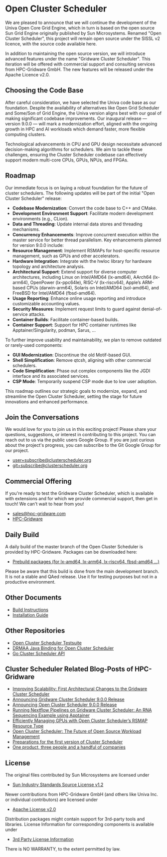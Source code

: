 # Open Cluster Scheduler

We are pleased to announce that we will continue the development of the Univa Open Core Grid Engine, which in
turn is based on the open source Sun Grid Engine originally published by Sun Microsystems. Renamed
"Open Cluster Scheduler", this project will remain open source under the SISSL v2 licence, with the source code
available here.

In addition to maintaining the open source version, we will introduce advanced features under the name
"Gridware Cluster Scheduler". This iteration will be offered with commercial support and consulting services from
HPC-Gridware GmbH. The new features will be released under the Apache Licence v2.0.

## Choosing the Code Base

After careful consideration, we have selected the Univa code base as our foundation. Despite the availability of
alternatives like Open Grid Scheduler and Some/Son of Grid Engine, the Univa version aligns best with our goal of
making significant codebase improvements. Our inaugural release — version 9.0.0 — will mark a modernization effort,
aligned with the ongoing growth in HPC and AI workloads which demand faster, more flexible computing clusters.

Technological advancements in CPU and GPU design necessitate advanced decision-making algorithms for schedulers.
We aim to tackle these challenges, ensuring the Cluster Scheduler codebase can effectively support modern
multi-core CPUs, GPUs, NPUs, and FPGAs.

## Roadmap

Our immediate focus is on laying a robust foundation for the future of cluster schedulers. The following updates will be part of the initial "Open Cluster Scheduler" release:

- **Codebase Modernization**: Convert the code base to C++ and CMake.
- **Development Environment Support**: Facilitate modern development environments (e.g., CLion).
- **Data and Threading**: Update internal data stores and threading mechanisms.
- **Concurrency Enhancements**: Improve concurrent execution within the master service for better thread parallelism.
  Key enhancements planned for version 9.0.0 include:
- **Resource Management**: Implement RSMAPs for host-specific resource management, such as GPUs and other accelerators.
- **Hardware Integration**: Integrate with the hwloc library for hardware topology and architecture analysis.
- **Architectural Support**: Extend support for diverse computer architectures, including Linux on Intel/AMD64 (lx-amd64),
  AArch64 (lx-arm64), OpenPower (lx-ppc64le), RISC-V (lx-riscv64), Apple’s ARM-based CPUs (darwin-arm64), Solaris on Intel/AMD64 (sol-amd64), and FreeBSD for Intel/AMD64 (fbsd-amd64).
- **Usage Reporting**: Enhance online usage reporting and introduce customizable accounting values.
- **Security Measures**: Implement request limits to guard against denial-of-service attacks.
- **Container Builds**: Facilitate container-based builds.
- **Container Support**: Support for HPC container runtimes like Apptainer/Singularity, podman, Sarus, ...

To further improve usability and maintainability, we plan to remove outdated or rarely-used components:
- **GUI Modernization**: Discontinue the old Motif-based GUI.
- **Shell Simplification**: Remove qtcsh, aligning with other commercial schedulers.
- **Code Simplification**: Phase out complex components like the JGDI interface and its associated services.
- **CSP Mode**: Temporarily suspend CSP mode due to low user adoption.

This roadmap outlines our strategic goals to modernize, expand, and streamline the Open Cluster Scheduler, setting the stage for future innovations and enhanced performance.

## Join the Conversations

We would love for you to join us in this exciting project! Please share your questions, suggestions, or interest in
contributing to this project. You can reach out to us via the public users Google Group. If you are just curious about
the project's progress, you can subscribe to the Git Google Group for our project.

- user+subscribe@clusterscheduler.org
- git+subscribe@clusterscheduler.org

## Commercial Offering

If you're ready to test the Gridware Cluster Scheduler, which is available with extensions and for which we provide
commercial support, then get in touch! We can't wait to hear from you!

- sales@hpc-gridware.com
- [HPC-Gridware](https://www.hpc-gridware.com/)

## Daily Build

A daily build of the master branch of the Open Cluster Scheduler is provided by HPC-Gridware. Packages can be downloaded here:

- [Prebuild packages (for lx-amd64, lx-arm64, lx-riscv64, fbsd-amd64 ...)](https://www.hpc-gridware.com/download-main/)

Please be aware that this build is done from the main development branch. It is not a stable and QAed release.
Use it for testing purposes but not in a productive environment.

## Other Documents

- [Build Instructions](https://github.com/hpc-gridware/clusterscheduler/blob/master/doc/markdown/manual/development-guide/01_prepare_dev_env.md)
- [Installation Guide](https://github.com/hpc-gridware/clusterscheduler/blob/master/doc/markdown/manual/installation-guide/01_planning_the_installation.md)

## Other Repositories

- [Open Cluster Scheduler Testsuite](https://github.com/hpc-gridware/testsuite)
- [DRMAA Java Binding for Open Cluster Scheduler](https://github.com/hpc-gridware/drmaa-java)
- [Go Cluster Scheduler API](https://github.com/hpc-gridware/go-clusterscheduler)

## Cluster Scheduler Related Blog-Posts of HPC-Gridware
- [Improving Scalability: First Architectural Changes to the Gridware Cluster Scheduler](https://www.hpc-gridware.com/first-architectural-changes/)
- [Announcing Gridware Cluster Scheduler 9.0.0 Release](https://www.hpc-gridware.com/announcing-gridware-cluster-scheduler-9-0-0-release/)
- [Announcing Open Cluster Scheduler 9.0.0 Release](https://www.hpc-gridware.com/announcing-open-cluster-scheduler-9-0-0-release/)
- [Running Nextflow Pipelines on Gridware Cluster Scheduler: An RNA Sequencing Example using Apptainer](https://www.hpc-gridware.com/running-nextflow-pipelines-on-gridware-cluster-scheduler-an-rna-sequencing-example-using-apptainer/)
- [Efficiently Managing GPUs with Open Cluster Scheduler’s RSMAP Resource Type](https://www.hpc-gridware.com/efficiently-managing-gpus-with-open-cluster-schedulers-rsmap-resource-type/)
- [Open Cluster Scheduler: The Future of Open Source Workload Management](https://www.hpc-gridware.com/announcing-open-cluster-scheduler-next-generation-open-source-workload-management/)
- [Preparations for the first version of Cluster Scheduler](https://www.hpc-gridware.com/preparations-for-the-first-version-of-cluster-scheduler/)
- [One product, three people and a handful of companies](https://www.hpc-gridware.com/one-product-three-people-and-a-handful-of-companies/)

## License

The original files contributed by Sun Microsystems are licensed under

- [Sun Industry Standards Source License v1.2](https://github.com/hpc-gridware/clusterscheduler/blob/master/License_SISSL_v1-2.txt)

Newer contributions from HPC-Gridware GmbH (and others like Univa Inc. or individual contributors) are licensed under

- [Apache License v2.0](https://github.com/hpc-gridware/clusterscheduler/blob/master/License_APACHE_v2-0.txt)

Distribution packages might contain support for 3rd-party tools and libraries. License Information for corresponding
components is available under

- [3rd Party License Information](https://github.com/hpc-gridware/clusterscheduler/blob/master/source/dist/3rd_party/3rd_party_licscopyrights.md)

There is NO WARRANTY, to the extent permitted by law.
